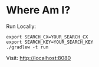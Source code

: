# Where Am I?

Run Locally:
```
export SEARCH_CX=YOUR_SEARCH_CX
export SEARCH_KEY=YOUR_SEARCH_KEY
./gradlew -t run
```

Visit: [http://localhost:8080](http://localhost:8080)

